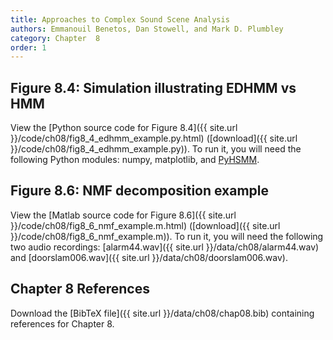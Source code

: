 ```yaml
---
title: Approaches to Complex Sound Scene Analysis
authors: Emmanouil Benetos, Dan Stowell, and Mark D. Plumbley
category: Chapter  8
order: 1
---
```




## Figure 8.4: Simulation illustrating EDHMM vs HMM

View the [Python source code for Figure 8.4]({{ site.url }}/code/ch08/fig8_4_edhmm_example.py.html)
([download]({{ site.url }}/code/ch08/fig8_4_edhmm_example.py)). To run it, you will need the following Python modules: numpy, matplotlib, and [PyHSMM](https://github.com/mattjj/pyhsmm).


## Figure 8.6: NMF decomposition example

View the [Matlab source code for Figure 8.6]({{ site.url }}/code/ch08/fig8_6_nmf_example.m.html)
([download]({{ site.url }}/code/ch08/fig8_6_nmf_example.m)).
To run it, you will need the following two audio recordings: [alarm44.wav]({{ site.url }}/data/ch08/alarm44.wav) and [doorslam006.wav]({{ site.url }}/data/ch08/doorslam006.wav).


## Chapter 8 References

Download the [BibTeX file]({{ site.url }}/data/ch08/chap08.bib) containing references for Chapter 8.

